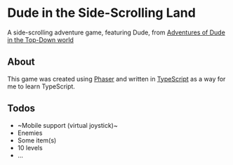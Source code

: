 # Dude in the Side-Scrolling Land

A side-scrolling adventure game, featuring Dude, from [Adventures of Dude in the Top-Down world](https://github.com/diguifi/Dude-TopDown)

## About
This game was created using [Phaser](https://phaser.io/) and written in [TypeScript](https://www.typescriptlang.org/) as a way for me to learn TypeScript.

## Todos
- ~Mobile support (virtual joystick)~
- Enemies
- Some item(s)
- 10 levels
- ...
